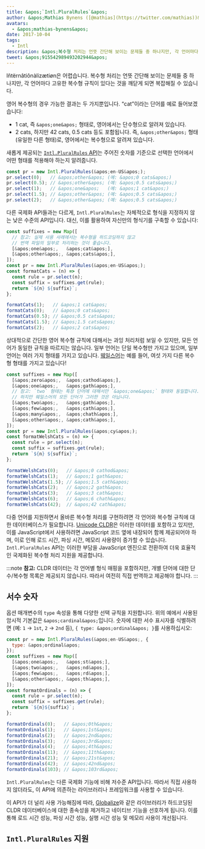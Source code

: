 ```yaml
---
title: &apos;`Intl.PluralRules`&apos;
author: &apos;Mathias Bynens ([@mathias](https://twitter.com/mathias))&apos;
avatars:
  - &apos;mathias-bynens&apos;
date: 2017-10-04
tags:
  - Intl
description: &apos;복수형 처리는 언뜻 간단해 보이는 문제들 중 하나지만, 각 언어마다 고유한 복수형 규칙이 있다는 것을 깨닫게 되면 복잡해질 수 있습니다. Intl.PluralRules API가 이를 도와줄 수 있습니다!&apos;
tweet: &apos;915542989493202944&apos;
---
```

Iñtërnâtiônàlizætiøn은 어렵습니다. 복수형 처리는 언뜻 간단해 보이는 문제들 중 하나지만, 각 언어마다 고유한 복수형 규칙이 있다는 것을 깨닫게 되면 복잡해질 수 있습니다.

영어 복수형의 경우 가능한 결과는 두 가지뿐입니다. “cat”이라는 단어를 예로 들어보겠습니다:

- 1 cat, 즉 `&apos;one&apos;` 형태로, 영어에서는 단수형으로 알려져 있습니다.
- 2 cats, 하지만 42 cats, 0.5 cats 등도 포함됩니다. 즉, `&apos;other&apos;` 형태(유일한 다른 형태)로, 영어에서는 복수형으로 알려져 있습니다.

새롭게 제공되는 [`Intl.PluralRules` API](https://github.com/tc39/proposal-intl-plural-rules)는 주어진 숫자를 기준으로 선택한 언어에서 어떤 형태를 적용해야 하는지 알려줍니다.

```js
const pr = new Intl.PluralRules(&apos;en-US&apos;);
pr.select(0);   // &apos;other&apos; (예: &apos;0 cats&apos;)
pr.select(0.5); // &apos;other&apos; (예: &apos;0.5 cats&apos;)
pr.select(1);   // &apos;one&apos;   (예: &apos;1 cat&apos;)
pr.select(1.5); // &apos;other&apos; (예: &apos;0.5 cats&apos;)
pr.select(2);   // &apos;other&apos; (예: &apos;0.5 cats&apos;)
```

<!--truncate-->
다른 국제화 API들과는 다르게, `Intl.PluralRules`는 자체적으로 형식을 지정하지 않는 낮은 수준의 API입니다. 대신, 이를 활용하여 자신만의 형식기를 구축할 수 있습니다:

```js
const suffixes = new Map([
  // 참고: 실제 사용 사례에서는 복수형을 하드코딩하지 않고
  // 번역 파일의 일부로 처리하는 것이 좋습니다.
  [&apos;one&apos;,   &apos;cat&apos;],
  [&apos;other&apos;, &apos;cats&apos;],
]);
const pr = new Intl.PluralRules(&apos;en-US&apos;);
const formatCats = (n) => {
  const rule = pr.select(n);
  const suffix = suffixes.get(rule);
  return `${n} ${suffix}`;
};

formatCats(1);   // &apos;1 cat&apos;
formatCats(0);   // &apos;0 cats&apos;
formatCats(0.5); // &apos;0.5 cats&apos;
formatCats(1.5); // &apos;1.5 cats&apos;
formatCats(2);   // &apos;2 cats&apos;
```

상대적으로 간단한 영어 복수형 규칙에 대해서는 과잉 처리처럼 보일 수 있지만, 모든 언어가 동일한 규칙을 따르지는 않습니다. 일부 언어는 단일 복수형만 가지고 있으며, 일부 언어는 여러 가지 형태를 가지고 있습니다. [웨일스어](http://unicode.org/cldr/charts/latest/supplemental/language_plural_rules.html#rules)는 예를 들어, 여섯 가지 다른 복수형 형태를 가지고 있습니다!

```js
const suffixes = new Map([
  [&apos;zero&apos;,  &apos;cathod&apos;],
  [&apos;one&apos;,   &apos;gath&apos;],
  // 참고: `two` 형태는 특정 단어에 대해서만 `&apos;one&apos;` 형태와 동일합니다.
  // 하지만 웨일스어의 모든 단어가 그러한 것은 아닙니다.
  [&apos;two&apos;,   &apos;gath&apos;],
  [&apos;few&apos;,   &apos;cath&apos;],
  [&apos;many&apos;,  &apos;chath&apos;],
  [&apos;other&apos;, &apos;cath&apos;],
]);
const pr = new Intl.PluralRules(&apos;cy&apos;);
const formatWelshCats = (n) => {
  const rule = pr.select(n);
  const suffix = suffixes.get(rule);
  return `${n} ${suffix}`;
};

formatWelshCats(0);   // &apos;0 cathod&apos;
formatWelshCats(1);   // &apos;1 gath&apos;
formatWelshCats(1.5); // &apos;1.5 cath&apos;
formatWelshCats(2);   // &apos;2 gath&apos;
formatWelshCats(3);   // &apos;3 cath&apos;
formatWelshCats(6);   // &apos;6 chath&apos;
formatWelshCats(42);  // &apos;42 cath&apos;
```

다중 언어를 지원하면서 올바른 복수형 처리를 구현하려면 각 언어와 복수형 규칙에 대한 데이터베이스가 필요합니다. [Unicode CLDR](http://cldr.unicode.org/)은 이러한 데이터를 포함하고 있지만, 이를 JavaScript에서 사용하려면 JavaScript 코드 옆에 내장되어 함께 제공되어야 하며, 이로 인해 로드 시간, 파싱 시간, 메모리 사용량이 증가할 수 있습니다. `Intl.PluralRules` API는 이러한 부담을 JavaScript 엔진으로 전환하여 더욱 효율적인 국제화된 복수형 처리 지원을 제공합니다.

:::note
**참고:** CLDR 데이터는 각 언어별 형식 매핑을 포함하지만, 개별 단어에 대한 단수/복수형 목록은 제공되지 않습니다. 따라서 여전히 직접 번역하고 제공해야 합니다.
:::

## 서수 숫자

옵션 매개변수의 `type` 속성을 통해 다양한 선택 규칙을 지원합니다. 위의 예에서 사용된 암시적 기본값은 `&apos;cardinal&apos;`입니다. 숫자에 대한 서수 표시자를 식별하려면 (예: `1` → `1st`, `2` → `2nd` 등), `{ type: &apos;ordinal&apos; }`를 사용하십시오:

```js
const pr = new Intl.PluralRules(&apos;en-US&apos;, {
  type: &apos;ordinal&apos;
});
const suffixes = new Map([
  [&apos;one&apos;,   &apos;st&apos;],
  [&apos;two&apos;,   &apos;nd&apos;],
  [&apos;few&apos;,   &apos;rd&apos;],
  [&apos;other&apos;, &apos;th&apos;],
]);
const formatOrdinals = (n) => {
  const rule = pr.select(n);
  const suffix = suffixes.get(rule);
  return `${n}${suffix}`;
};

formatOrdinals(0);   // &apos;0th&apos;
formatOrdinals(1);   // &apos;1st&apos;
formatOrdinals(2);   // &apos;2nd&apos;
formatOrdinals(3);   // &apos;3rd&apos;
formatOrdinals(4);   // &apos;4th&apos;
formatOrdinals(11);  // &apos;11th&apos;
formatOrdinals(21);  // &apos;21st&apos;
formatOrdinals(42);  // &apos;42nd&apos;
formatOrdinals(103); // &apos;103rd&apos;
```

`Intl.PluralRules`는 다른 국제화 기능에 비해 저수준 API입니다. 따라서 직접 사용하지 않더라도, 이 API에 의존하는 라이브러리나 프레임워크를 사용할 수 있습니다.

이 API가 더 널리 사용 가능해짐에 따라, [Globalize](https://github.com/globalizejs/globalize#plural-module)와 같은 라이브러리가 하드코딩된 CLDR 데이터베이스에 대한 종속성을 제거하고 네이티브 기능을 선호하게 됩니다. 이를 통해 로드 시간 성능, 파싱 시간 성능, 실행 시간 성능 및 메모리 사용이 개선됩니다.

## `Intl.PluralRules` 지원

<feature-support chrome="63 /blog/v8-release-63"
                 firefox="58"
                 safari="13"
                 nodejs="10"
                 babel="no"></feature-support>
